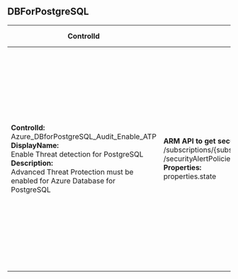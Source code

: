 ## DBForPostgreSQL

| ControlId | Dependent Azure API(s) and Properties | Control spec-let |
|-----------|-------------------------------------|------------------|
| <b>ControlId:</b><br>Azure_DBforPostgreSQL_Audit_Enable_ATP<br><b>DisplayName:</b><br>Enable Threat detection for PostgreSQL<br><b>Description: </b><br> Advanced Threat Protection must be enabled for Azure Database for PostgreSQL |<b> ARM API to get security alert policy of a DBForPostgreSQL server: </b> <br> /subscriptions/{subscriptionId}/resourceGroups/{resourceGroupName}/providers/Microsoft.DBforPostgreSQL/servers/{serverName} <br> /securityAlertPolicies/Default?api-version=2017-12-01 <br><b>Properties:</b><br> properties.state| <b>Passed: </b><br>ATP is enabled and 'email notifications to admins' are also enabled.<br><b>Failed: </b><br>Either Postgre Sql is of 'basic tier' which does not support ATP. <br>Or ATP is disabled. <br>Or ATP is enabled but 'email notifications to admins' are disabled. |

